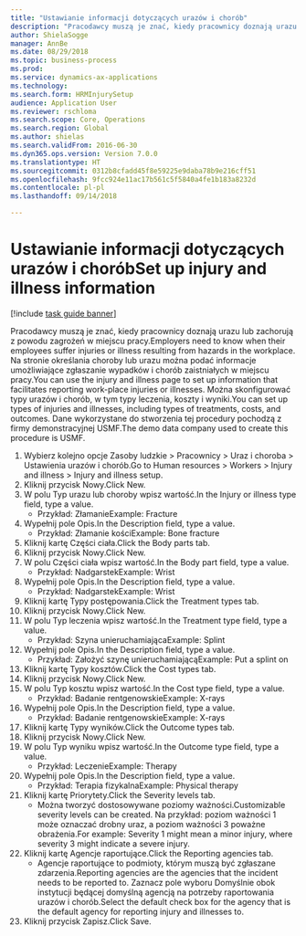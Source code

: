 ```yaml
--- 
title: "Ustawianie informacji dotyczących urazów i chorób"
description: "Pracodawcy muszą je znać, kiedy pracownicy doznają urazu lub zachorują z powodu zagrożeń w miejscu pracy."
author: ShielaSogge
manager: AnnBe
ms.date: 08/29/2018
ms.topic: business-process
ms.prod: 
ms.service: dynamics-ax-applications
ms.technology: 
ms.search.form: HRMInjurySetup
audience: Application User
ms.reviewer: rschloma
ms.search.scope: Core, Operations
ms.search.region: Global
ms.author: shielas
ms.search.validFrom: 2016-06-30
ms.dyn365.ops.version: Version 7.0.0
ms.translationtype: HT
ms.sourcegitcommit: 0312b8cfadd45f8e59225e9daba78b9e216cff51
ms.openlocfilehash: 9fcc924e11ac17b561c5f5840a4fe1b183a8232d
ms.contentlocale: pl-pl
ms.lasthandoff: 09/14/2018

---
```

# <a name="set-up-injury-and-illness-information"></a><span data-ttu-id="431bb-103">Ustawianie informacji dotyczących urazów i chorób</span><span class="sxs-lookup"><span data-stu-id="431bb-103">Set up injury and illness information</span></span>

[!include [task guide banner](../../includes/task-guide-banner.md)]

<span data-ttu-id="431bb-104">Pracodawcy muszą je znać, kiedy pracownicy doznają urazu lub zachorują z powodu zagrożeń w miejscu pracy.</span><span class="sxs-lookup"><span data-stu-id="431bb-104">Employers need to know when their employees suffer injuries or illness resulting from hazards in the workplace.</span></span> <span data-ttu-id="431bb-105">Na stronie określania choroby lub urazu można podać informacje umożliwiające zgłaszanie wypadków i chorób zaistniałych w miejscu pracy.</span><span class="sxs-lookup"><span data-stu-id="431bb-105">You can use the injury and illness page to set up information that facilitates reporting work-place injuries or illnesses.</span></span> <span data-ttu-id="431bb-106">Można skonfigurować typy urazów i chorób, w tym typy leczenia, koszty i wyniki.</span><span class="sxs-lookup"><span data-stu-id="431bb-106">You can set up types of injuries and illnesses, including types of treatments, costs, and outcomes.</span></span> <span data-ttu-id="431bb-107">Dane wykorzystane do stworzenia tej procedury pochodzą z firmy demonstracyjnej USMF.</span><span class="sxs-lookup"><span data-stu-id="431bb-107">The demo data company used to create this procedure is USMF.</span></span>

1. <span data-ttu-id="431bb-108">Wybierz kolejno opcje Zasoby ludzkie > Pracownicy > Uraz i choroba > Ustawienia urazów i chorób.</span><span class="sxs-lookup"><span data-stu-id="431bb-108">Go to Human resources > Workers > Injury and illness > Injury and illness setup.</span></span>
2. <span data-ttu-id="431bb-109">Kliknij przycisk Nowy.</span><span class="sxs-lookup"><span data-stu-id="431bb-109">Click New.</span></span>
3. <span data-ttu-id="431bb-110">W polu Typ urazu lub choroby wpisz wartość.</span><span class="sxs-lookup"><span data-stu-id="431bb-110">In the Injury or illness type field, type a value.</span></span>
    * <span data-ttu-id="431bb-111">Przykład: Złamanie</span><span class="sxs-lookup"><span data-stu-id="431bb-111">Example: Fracture</span></span>  
4. <span data-ttu-id="431bb-112">Wypełnij pole Opis.</span><span class="sxs-lookup"><span data-stu-id="431bb-112">In the Description field, type a value.</span></span>
    * <span data-ttu-id="431bb-113">Przykład: Złamanie kości</span><span class="sxs-lookup"><span data-stu-id="431bb-113">Example: Bone fracture</span></span>  
5. <span data-ttu-id="431bb-114">Kliknij kartę Części ciała.</span><span class="sxs-lookup"><span data-stu-id="431bb-114">Click the Body parts tab.</span></span>
6. <span data-ttu-id="431bb-115">Kliknij przycisk Nowy.</span><span class="sxs-lookup"><span data-stu-id="431bb-115">Click New.</span></span>
7. <span data-ttu-id="431bb-116">W polu Części ciała wpisz wartość.</span><span class="sxs-lookup"><span data-stu-id="431bb-116">In the Body part field, type a value.</span></span>
    * <span data-ttu-id="431bb-117">Przykład: Nadgarstek</span><span class="sxs-lookup"><span data-stu-id="431bb-117">Example: Wrist</span></span>  
8. <span data-ttu-id="431bb-118">Wypełnij pole Opis.</span><span class="sxs-lookup"><span data-stu-id="431bb-118">In the Description field, type a value.</span></span>
    * <span data-ttu-id="431bb-119">Przykład: Nadgarstek</span><span class="sxs-lookup"><span data-stu-id="431bb-119">Example: Wrist</span></span>  
9. <span data-ttu-id="431bb-120">Kliknij kartę Typy postępowania.</span><span class="sxs-lookup"><span data-stu-id="431bb-120">Click the Treatment types tab.</span></span>
10. <span data-ttu-id="431bb-121">Kliknij przycisk Nowy.</span><span class="sxs-lookup"><span data-stu-id="431bb-121">Click New.</span></span>
11. <span data-ttu-id="431bb-122">W polu Typ leczenia wpisz wartość.</span><span class="sxs-lookup"><span data-stu-id="431bb-122">In the Treatment type field, type a value.</span></span>
    * <span data-ttu-id="431bb-123">Przykład: Szyna unieruchamiająca</span><span class="sxs-lookup"><span data-stu-id="431bb-123">Example: Splint</span></span>  
12. <span data-ttu-id="431bb-124">Wypełnij pole Opis.</span><span class="sxs-lookup"><span data-stu-id="431bb-124">In the Description field, type a value.</span></span>
    * <span data-ttu-id="431bb-125">Przykład: Założyć szynę unieruchamiającą</span><span class="sxs-lookup"><span data-stu-id="431bb-125">Example: Put a splint on</span></span>  
13. <span data-ttu-id="431bb-126">Kliknij kartę Typy kosztów.</span><span class="sxs-lookup"><span data-stu-id="431bb-126">Click the Cost types tab.</span></span>
14. <span data-ttu-id="431bb-127">Kliknij przycisk Nowy.</span><span class="sxs-lookup"><span data-stu-id="431bb-127">Click New.</span></span>
15. <span data-ttu-id="431bb-128">W polu Typ kosztu wpisz wartość.</span><span class="sxs-lookup"><span data-stu-id="431bb-128">In the Cost type field, type a value.</span></span>
    * <span data-ttu-id="431bb-129">Przykład: Badanie rentgenowskie</span><span class="sxs-lookup"><span data-stu-id="431bb-129">Example: X-rays</span></span>  
16. <span data-ttu-id="431bb-130">Wypełnij pole Opis.</span><span class="sxs-lookup"><span data-stu-id="431bb-130">In the Description field, type a value.</span></span>
    * <span data-ttu-id="431bb-131">Przykład: Badanie rentgenowskie</span><span class="sxs-lookup"><span data-stu-id="431bb-131">Example: X-rays</span></span>  
17. <span data-ttu-id="431bb-132">Kliknij kartę Typy wyników.</span><span class="sxs-lookup"><span data-stu-id="431bb-132">Click the Outcome types tab.</span></span>
18. <span data-ttu-id="431bb-133">Kliknij przycisk Nowy.</span><span class="sxs-lookup"><span data-stu-id="431bb-133">Click New.</span></span>
19. <span data-ttu-id="431bb-134">W polu Typ wyniku wpisz wartość.</span><span class="sxs-lookup"><span data-stu-id="431bb-134">In the Outcome type field, type a value.</span></span>
    * <span data-ttu-id="431bb-135">Przykład: Leczenie</span><span class="sxs-lookup"><span data-stu-id="431bb-135">Example: Therapy</span></span>  
20. <span data-ttu-id="431bb-136">Wypełnij pole Opis.</span><span class="sxs-lookup"><span data-stu-id="431bb-136">In the Description field, type a value.</span></span>
    * <span data-ttu-id="431bb-137">Przykład: Terapia fizykalna</span><span class="sxs-lookup"><span data-stu-id="431bb-137">Example: Physical therapy</span></span>  
21. <span data-ttu-id="431bb-138">Kliknij kartę Priorytety.</span><span class="sxs-lookup"><span data-stu-id="431bb-138">Click the Severity levels tab.</span></span>
    * <span data-ttu-id="431bb-139">Można tworzyć dostosowywane poziomy ważności.</span><span class="sxs-lookup"><span data-stu-id="431bb-139">Customizable severity levels can be created.</span></span> <span data-ttu-id="431bb-140">Na przykład: poziom ważności 1 może oznaczać drobny uraz, a poziom ważności 3 poważne obrażenia.</span><span class="sxs-lookup"><span data-stu-id="431bb-140">For example: Severity 1 might mean a minor injury, where severity 3 might indicate a severe injury.</span></span>  
22. <span data-ttu-id="431bb-141">Kliknij kartę Agencje raportujące.</span><span class="sxs-lookup"><span data-stu-id="431bb-141">Click the Reporting agencies tab.</span></span>
    * <span data-ttu-id="431bb-142">Agencje raportujące to podmioty, którym muszą być zgłaszane zdarzenia.</span><span class="sxs-lookup"><span data-stu-id="431bb-142">Reporting agencies are the agencies that the incident needs to be reported to.</span></span> <span data-ttu-id="431bb-143">Zaznacz pole wyboru Domyślnie obok instytucji będącej domyślną agencją na potrzeby raportowania urazów i chorób.</span><span class="sxs-lookup"><span data-stu-id="431bb-143">Select the default check box for the agency that is the default agency for reporting injury and illnesses to.</span></span>  
23. <span data-ttu-id="431bb-144">Kliknij przycisk Zapisz.</span><span class="sxs-lookup"><span data-stu-id="431bb-144">Click Save.</span></span>


